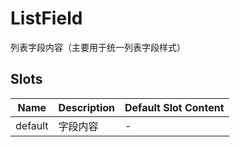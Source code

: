 # ListField

列表字段内容（主要用于统一列表字段样式）

## Slots

<!-- @vuese:ListField:slots:start -->
|Name|Description|Default Slot Content|
|---|---|---|
|default|字段内容|-|

<!-- @vuese:ListField:slots:end -->


